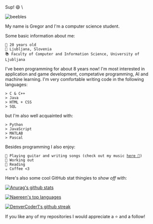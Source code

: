 Sup! 😄 \

![beebles](https://media.giphy.com/media/xT0GqpRWUoYlUSQpaM/giphy.gif)

My name is Gregor and I'm a computer science student.

Some basic information about me:
```
🍰 20 years old
📍 Ljubljana, Slovenia
📚 Faculty of Computer and Information Science, University of Ljubljana
```
I've been programming for about 8 years now! I'm most interested in application and game development, competative programming, AI and machine learning. I'm very comfortable writing code in the following languages:
```
> C & C++
> Java
> HTML + CSS
> SQL
```
but I'm also well acquainted with:
```
> Python
> JavaScript
> MATLAB
> Pascal 
```

Besides programming I also enjoy:
<pre>
<code>🎸 Playing guitar and writing songs (check out my music <a href="https://www.youtube.com/channel/UCy12KbwRenkqWZZKQzd2NXw">here 🥰</a>)
💪 Working out
📖 Reading
☕️ Coffee <3</code>
</pre> 

Here's also some cool GitHub stat thingies to *show off* with:

[![Anurag's github stats](https://github-readme-stats.vercel.app/api?username=gregorkovac&theme=blue-green)](https://github.com/anuraghazra/github-readme-stats) 

[![Naereen's top languages](https://github-readme-stats.vercel.app/api/top-langs/?username=gregorkovac&theme=blue-green)](https://github.com/anuraghazra/github-readme-stats)

[![DenverCoder1's github streak](https://github-readme-streak-stats.herokuapp.com/?user=gregorkovac&theme=blue-green)](https://github.com/DenverCoder1/github-readme-streak-stats)

If you like any of my repositories I would appreciate a ⭐️ and a follow!

